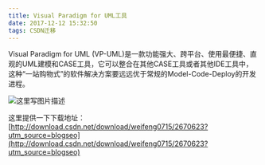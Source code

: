 ```yaml
---
title: Visual Paradigm for UML工具
date: 2017-12-12 15:32:50
tags: CSDN迁移
---
```

  Visual Paradigm for UML (VP-UML)是一款功能强大、跨平台、使用最便捷、直观的UML建模和CASE工具，它可以整合在其他CASE工具或者其他IDE工具中，这种“一站购物式”的软件解决方案要远远优于常规的Model-Code-Deploy的开发进程。   
 

![这里写图片描述](https://img-blog.csdn.net/20171212152855533?watermark/2/text/aHR0cDovL2Jsb2cuY3Nkbi5uZXQvamlob25nMTAxMDIwMDY=/font/5a6L5L2T/fontsize/400/fill/I0JBQkFCMA==/dissolve/70/gravity/SouthEast)  


 这里提供一下下载地址：[http://download.csdn.net/download/weifeng0715/2670623?utm_source=blogseo](http://download.csdn.net/download/weifeng0715/2670623?utm_source=blogseo)

   
  